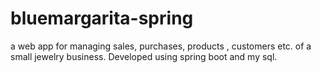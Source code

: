 # bluemargarita-spring
a web app for managing sales, purchases, products , customers etc. of a small jewelry business. Developed using spring boot and my sql.
